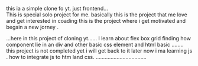 this ia a simple clone fo yt.
just frontend...  
This is special solo project for me.
basically this  is the project that me  love and get interested in coading 
this is the project where i get motivated and begain a new jorney .



 ...here in this project of cloning yt......
 I learn about 
 flex box
 grid 
 finding how component lie in an div 
 and other basic css element 
 and html basic 
 ........
 this project is not completed yet i will get back to it later 
 now i ma learning js .
 how to integrate js to htm land css.
 ..................................
 
 


